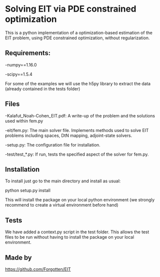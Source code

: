 # Solving EIT via PDE constrained optimization

This is a python implementation of a optimization-based estimation of the EIT problem, using PDE constrained optimization, without regularization. 

## Requirements: 

-numpy==1.16.0

-scipy==1.5.4

For some of the examples we will use the h5py library to extract the data (already contained in the tests folder)

## Files

-Kalafut_Noah-Cohen_EIT.pdf: A write-up of the problem and the solutions used within fem.py

-eit/fem.py: The main solver file.  Implements methods used to solve EIT problems including spaces, DtN mapping, adjoint-state solvers.

-setup.py: The configuration file for installation.

-test/test_*.py: If run, tests the specified aspect of the solver for fem.py.

## Installation

To install just go to the main directory and install as usual: 

python setup.py install

This will install the package on your local python environment (we strongly recommend to create a virtual environment before hand)

## Tests

We have added a context.py script in the test folder.  This allows the test files to be run without having to install the package on your local environment. 

## Made by

https://github.com/Forgotten/EIT